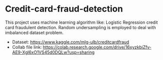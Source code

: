 # Credit-card-fraud-detection
This project uses machine learning algorithm like: Logistic Regression credit card fraudulent detection. Random undersampling is employed to deal with imbalanced dataset problem.

- Dataset: https://www.kaggle.com/mlg-ulb/creditcardfraud
- Collab file link: https://colab.research.google.com/drive/16xyzkbiZfv-AE9-Xgl6xO1VS45d0DQLw?usp=sharing

